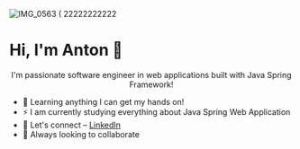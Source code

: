 ![IMG_0563 ( 22222222222](https://user-images.githubusercontent.com/17921423/231571997-60240b0b-0800-490e-8e33-7603621ca405.jpg)

# Hi, I'm Anton 👋
<p align="center"> I'm passionate software engineer in web applications built with Java Spring Framework! </p>

- 🌟 Learning anything I can get my hands on! </a>
- ⚡ I am currently studying everything about Java Spring Web Application
- 💬 Let's connect – [LinkedIn](https://www.linkedin.com/in/anton-nirca)
- 🤩  Always looking to collaborate

